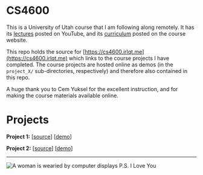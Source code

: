 # CS4600
This is a University of Utah course that I am following along remotely.
It has its [lectures](https://www.youtube.com/playlist?list=PLplnkTzzqsZTfYh4UbhLGpI5kGd5oW_Hh) posted on YouTube, and its [curriculum](https://graphics.cs.utah.edu/courses/cs4600/fall2023/) posted on the course website.

This repo holds the source for [https://cs4600.irlqt.me](https://cs4600.irlqt.me) which links to the course projects I have completed.
The course projects are hosted online as demos (in the `project_X/` sub-directories, respectively) and therefore also contained in this repo.

A huge thank you to Cem Yuksel for the excellent instruction, and for making the course materials available online.

# Projects
**Project 1:** [[source](https://github.com/xvrqt/cs4600/tree/master/project_1)] [[demo](https://cs4600.irlqt.me/project_1/)]

**Project 2:** [[source](https://github.com/xvrqt/cs4600/tree/master/project_2)] [[demo](https://cs4600.irlqt.me/project_2/)]

-----

![A woman is wearied by computer displays](https://cs4600.irlqt.me/saint.jpg "Patron Saint of this Repository")
P.S. I Love You

